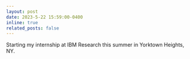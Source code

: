 ```yaml
---
layout: post
date: 2023-5-22 15:59:00-0400
inline: true
related_posts: false
---
```


Starting my internship at IBM Research this summer in Yorktown Heights, NY.
